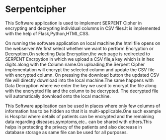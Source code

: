 # Serpentcipher

This Software application is used to implement SERPENT Cipher in encrypting and decrypting individual columns in CSV files.It is implemented with the help of Flask,Python,HTML,CSS.

On running the software application on local machine,the html file opens on the webserver.We first select whether we want to perform Encryption or Decryption.On selecting Data Encryption,the web page is redirected to SERPENT Encrpytion in which we upload a CSV file,a key which is in hex digits along with the Column name.On uploading,the Serpent Cipher implementation will encrypt the selected column and update the CSV file with encrypted column. On pressing the download button the updated CSV file will directly download into the local machine.The same happens with Data Decryption where we enter the key we used to encrypt the file along with the encrypted file and the column to be decrypted. The decrypted file will automatically download onto the local machine.

This Software application can be used in places where only few columns of information has to be hidden so that it is multi-applicable.One such example is Hospital where details of patients can be encrypted and the remaining data regarding diseases,symptoms,etc.. can be shared with others.This helps in protecting the privacy of the patients and also decrease in database storage as same file can be used for all purposes.
